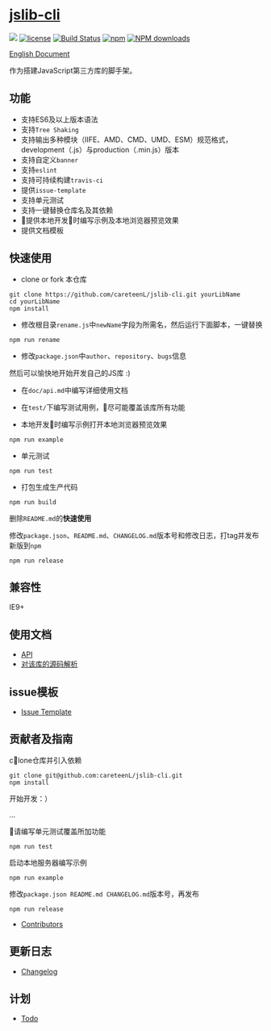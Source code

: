 # [jslib-cli](https://github.com/careteenL/jslib-cli)
[![](https://img.shields.io/badge/Powered%20by-jslib%20cli-brightgreen.svg)](https://github.com/careteenL/jslib-cli)
[![license](https://img.shields.io/badge/license-MIT-blue.svg)](https://github.com/careteenL/jslib-cli/blob/master/LICENSE)
[![Build Status](https://travis-ci.org/careteenL/jslib-cli.svg?branch=master)](https://travis-ci.org/careteenL/jslib-cli)
[![npm](https://img.shields.io/badge/npm-0.1.0-orange.svg)](https://www.npmjs.com/package/jslib-cli)
[![NPM downloads](http://img.shields.io/npm/dm/jslib-cli.svg?style=flat-square)](http://www.npmtrends.com/jslib-cli)

[English Document](./README.en_US.md)

作为搭建JavaScript第三方库的脚手架。

## 功能

- 支持ES6及以上版本语法
- 支持`Tree Shaking`
- 支持输出多种模块（IIFE、AMD、CMD、UMD、ESM）规范格式，development（.js）与production（.min.js）版本
- 支持自定义`banner`
- 支持`eslint`
- 支持可持续构建`travis-ci`
- 提供`issue-template`
- 支持单元测试
- 支持一键替换仓库名及其依赖
- 提供本地开发时编写示例及本地浏览器预览效果
- 提供文档模板

## 快速使用

- clone or fork 本仓库
```shell
git clone https://github.com/careteenL/jslib-cli.git yourLibName
cd yourLibName
npm install
```

- 修改根目录`rename.js`中`newName`字段为所需名，然后运行下面脚本，一键替换
```shell
npm run rename
```

- 修改`package.json`中`author`、`repository`、`bugs`信息

然后可以愉快地开始开发自己的JS库 :)

- 在`doc/api.md`中编写详细使用文档

- 在`test/`下编写测试用例，尽可能覆盖该库所有功能

- 本地开发时编写示例打开本地浏览器预览效果
```shell
npm run example
```

- 单元测试
```shell
npm run test
```

- 打包生成生产代码
```shell
npm run build
```

删除`README.md`的**快速使用**

修改`package.json`、`README.md`、`CHANGELOG.md`版本号和修改日志，打tag并发布新版到`npm`
```shell
npm run release
```

## 兼容性

IE9+

## 使用文档

- [API](./doc.api.md)
- [对该库的源码解析](xxx)

## issue模板

- [Issue Template](./ISSUETEMPLATE.md)

## 贡献者及指南

clone仓库并引入依赖
```shell
git clone git@github.com:careteenL/jslib-cli.git
npm install
```
开始开发：）

...

请编写单元测试覆盖所加功能
```shell
npm run test
```
启动本地服务器编写示例
```shell
npm run example
```
修改`package.json README.md CHANGELOG.md`版本号，再发布
```shell
npm run release
```

- [Contributors](https://github.com/careteenL/jslib-cli/graphs/contributors)

## 更新日志

- [Changelog](./CHANGELOG.md)

## 计划

- [Todo](./TODO.md)